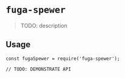 # `fuga-spewer`

> TODO: description

## Usage

```
const fugaSpewer = require('fuga-spewer');

// TODO: DEMONSTRATE API
```
